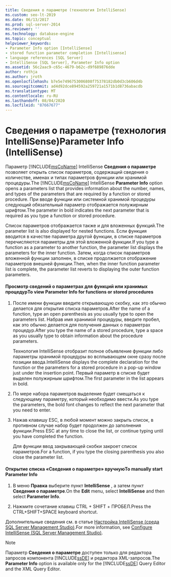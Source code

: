 ```yaml
---
title: Сведения о параметре (технология IntelliSense)
ms.custom: seo-lt-2019
ms.date: 06/13/2017
ms.prod: sql-server-2014
ms.reviewer: ''
ms.technology: database-engine
ms.topic: conceptual
helpviewer_keywords:
- Parameter Info option [IntelliSense]
- stored function parameter completion [Intellisense]
- language references [SQL Server]
- IntelliSense [SQL Server], Parameter Info option
ms.assetid: 56c2aac9-c65c-4679-b62c-d9f689876dde
author: rothja
ms.author: jroth
ms.openlocfilehash: b7e5e7496753006808f75378182db0d3cb606d4b
ms.sourcegitcommit: ad4d92dce894592a259721a1571b1d8736abacdb
ms.translationtype: MT
ms.contentlocale: ru-RU
ms.lasthandoff: 08/04/2020
ms.locfileid: "87667677"
---
```

# <a name="parameter-info-intellisense"></a><span data-ttu-id="6bbd2-102">Сведения о параметре (технология IntelliSense)</span><span class="sxs-lookup"><span data-stu-id="6bbd2-102">Parameter Info (IntelliSense)</span></span>
  <span data-ttu-id="6bbd2-103">Параметр [!INCLUDE[msCoName](../../includes/msconame-md.md)] IntelliSense **Сведения о параметре** позволяет открыть список параметров, содержащий сведения о количестве, именах и типах параметров функции или хранимой процедуры.</span><span class="sxs-lookup"><span data-stu-id="6bbd2-103">The [!INCLUDE[msCoName](../../includes/msconame-md.md)] IntelliSense **Parameter Info** option opens a parameters list that provides information about the number, names, and types of the parameters that are required by a function or stored procedure.</span></span> <span data-ttu-id="6bbd2-104">При вводе функции или системной хранимой процедуры следующий обязательный параметр отображается полужирным шрифтом.</span><span class="sxs-lookup"><span data-stu-id="6bbd2-104">The parameter in bold indicates the next parameter that is required as you type a function or stored procedure.</span></span>  
  
 <span data-ttu-id="6bbd2-105">Список параметров отображается также и для вложенных функций.</span><span class="sxs-lookup"><span data-stu-id="6bbd2-105">The parameter list is also displayed for nested functions.</span></span> <span data-ttu-id="6bbd2-106">Если функция вводится в качестве параметра другой функции, в списке параметров перечисляются параметры для этой вложенной функции.</span><span class="sxs-lookup"><span data-stu-id="6bbd2-106">If you type a function as a parameter to another function, the parameter list displays the parameters for the inner function.</span></span> <span data-ttu-id="6bbd2-107">Затем, когда список параметров вложенной функции заполнен, в списке продолжается отображение параметров внешней функции.</span><span class="sxs-lookup"><span data-stu-id="6bbd2-107">Then, when the inner function parameter list is complete, the parameter list reverts to displaying the outer function parameters.</span></span>  
  
#### <a name="to-view-parameter-info-for-functions-or-stored-procedures"></a><span data-ttu-id="6bbd2-108">Просмотр сведений о параметрах для функций или хранимых процедур</span><span class="sxs-lookup"><span data-stu-id="6bbd2-108">To view Parameter Info for functions or stored procedures</span></span>  
  
1.  <span data-ttu-id="6bbd2-109">После имени функции введите открывающую скобку, как это обычно делается для открытия списка параметров.</span><span class="sxs-lookup"><span data-stu-id="6bbd2-109">After the name of a function, type an open parenthesis as you usually type to open the parameters list.</span></span> <span data-ttu-id="6bbd2-110">Набрав имя хранимой процедуры, введите пробел, как это обычно делается для получения данных о параметрах процедур.</span><span class="sxs-lookup"><span data-stu-id="6bbd2-110">After you type the name of a stored procedure, type a space as you usually type to obtain information about the procedure parameters.</span></span>  
  
     <span data-ttu-id="6bbd2-111">Технология IntelliSense отобразит полное объявление функции либо параметры хранимой процедуры во всплывающем окне сразу после позиции ввода.</span><span class="sxs-lookup"><span data-stu-id="6bbd2-111">IntelliSense displays the complete declaration for the function or the parameters for a stored procedure in a pop-up window just under the insertion point.</span></span> <span data-ttu-id="6bbd2-112">Первый параметр в списке будет выделен полужирным шрифтом.</span><span class="sxs-lookup"><span data-stu-id="6bbd2-112">The first parameter in the list appears in bold.</span></span>  
  
2.  <span data-ttu-id="6bbd2-113">По мере набора параметров выделение будет смещаться к следующему параметру, который необходимо ввести.</span><span class="sxs-lookup"><span data-stu-id="6bbd2-113">As you type the parameters, the bold font changes to reflect the next parameter that you need to enter.</span></span>  
  
3.  <span data-ttu-id="6bbd2-114">Нажав клавишу ESC, в любой момент можно закрыть список, в противном случае набор будет продолжен до заполнения функции.</span><span class="sxs-lookup"><span data-stu-id="6bbd2-114">Press ESC at any time to close the list, or continue typing until you have completed the function.</span></span>  
  
     <span data-ttu-id="6bbd2-115">Для функции ввод закрывающей скобки закроет список параметров.</span><span class="sxs-lookup"><span data-stu-id="6bbd2-115">For a function, if you type the closing parenthesis you also close the parameter list.</span></span>  
  
#### <a name="to-manually-start-parameter-info"></a><span data-ttu-id="6bbd2-116">Открытие списка «Сведения о параметре» вручную</span><span class="sxs-lookup"><span data-stu-id="6bbd2-116">To manually start Parameter Info</span></span>  
  
1.  <span data-ttu-id="6bbd2-117">В меню **Правка** выберите пункт **IntelliSense** , а затем пункт **Сведения о параметре**.</span><span class="sxs-lookup"><span data-stu-id="6bbd2-117">On the **Edit** menu, select **IntelliSense** and then select **Parameter Info**.</span></span>  
  
2.  <span data-ttu-id="6bbd2-118">Нажмите сочетание клавиш CTRL + SHIFT + ПРОБЕЛ.</span><span class="sxs-lookup"><span data-stu-id="6bbd2-118">Press the CTRL+SHIFT+SPACE keyboard shortcut.</span></span>  
  
 <span data-ttu-id="6bbd2-119">Дополнительные сведения см. в статье [Настройка IntelliSense (среда SQL Server Management Studio)](configure-intellisense-sql-server-management-studio.md).</span><span class="sxs-lookup"><span data-stu-id="6bbd2-119">For more information, see [Configure IntelliSense &#40;SQL Server Management Studio&#41;](configure-intellisense-sql-server-management-studio.md).</span></span>  
  
> [!NOTE]  
>  <span data-ttu-id="6bbd2-120">Параметр **Сведения о параметре** доступен только для редактора запросов компонента [!INCLUDE[ssDE](../../includes/ssde-md.md)] и редактора XML-запросов.</span><span class="sxs-lookup"><span data-stu-id="6bbd2-120">The **Parameter Info** option is available only for the [!INCLUDE[ssDE](../../includes/ssde-md.md)] Query Editor and the XML Query Editor.</span></span>  
  
  
